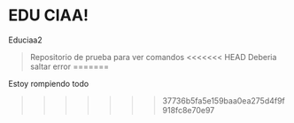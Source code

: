 
# EDU CIAA!
Educiaa2
> Repositorio de prueba para ver comandos 
<<<<<<< HEAD
Deberia saltar error
=======


Estoy rompiendo todo
>>>>>>> 37736b5fa5e159baa0ea275d4f9f918fc8e70e97
